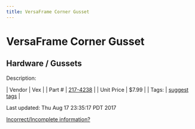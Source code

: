 ```yaml
---
title: VersaFrame Corner Gusset
---
```


# VersaFrame Corner Gusset
## Hardware / Gussets
Description: 	 

| Vendor | Vex | 
| Part # | [217-4238](http://www.vexrobotics.com/vexpro/versaframe/versaframegussetsandmounts.html) | 
| Unit Price | $7.99 | 
| Tags: | [suggest tags](https://docs.google.com/forms/d/e/1FAIpQLSeWyY8v3RgOty-MyWmh9U0iivNYN_molChYyS-0U-o-kOAv_g/viewform) | 

Last updated: Thu Aug 17 23:35:17 PDT 2017

 [Incorrect/Incomplete information?](https://docs.google.com/forms/d/e/1FAIpQLSeWyY8v3RgOty-MyWmh9U0iivNYN_molChYyS-0U-o-kOAv_g/viewform)